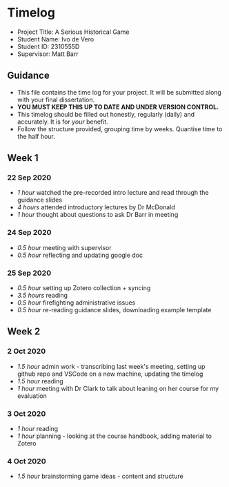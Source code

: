 # Timelog

* Project Title: A Serious Historical Game
* Student Name: Ivo de Vero
* Student ID: 2310555D
* Supervisor: Matt Barr

## Guidance

* This file contains the time log for your project. It will be submitted along with your final dissertation.
* **YOU MUST KEEP THIS UP TO DATE AND UNDER VERSION CONTROL.**
* This timelog should be filled out honestly, regularly (daily) and accurately. It is for *your* benefit.
* Follow the structure provided, grouping time by weeks.  Quantise time to the half hour.

## Week 1

### 22 Sep 2020

* *1 hour* watched the pre-recorded intro lecture and read through the guidance slides
* *4 hours* attended introductory lectures by Dr McDonald
* *1 hour* thought about questions to ask Dr Barr in meeting

### 24 Sep 2020
* *0.5 hour* meeting with supervisor 
* *0.5 hour* reflecting and updating google doc

### 25 Sep 2020
* *0.5 hour* setting up Zotero collection + syncing
* *3.5 hours* reading 
* *0.5 hour* firefighting administrative issues 
* *0.5 hour* re-reading guidance slides, downloading example template

## Week 2

### 2 Oct 2020
* *1.5 hour* admin work - transcribing last week's meeting, setting up github repo and VSCode on a new machine, updating the timelog
* *1.5 hour* reading 
* *1 hour* meeting with Dr Clark to talk about leaning on her course for my evaluation 

### 3 Oct 2020
* *1 hour* reading
* *1 hour* planning - looking at the course handbook, adding material to Zotero

### 4 Oct 2020
* *1.5 hour* brainstorming game ideas - content and structure
